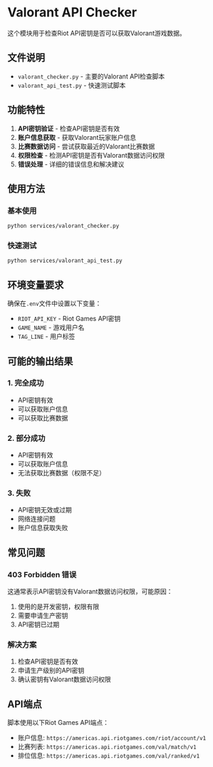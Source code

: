 # Valorant API Checker

这个模块用于检查Riot API密钥是否可以获取Valorant游戏数据。

## 文件说明

- `valorant_checker.py` - 主要的Valorant API检查脚本
- `valorant_api_test.py` - 快速测试脚本

## 功能特性

1. **API密钥验证** - 检查API密钥是否有效
2. **账户信息获取** - 获取Valorant玩家账户信息
3. **比赛数据访问** - 尝试获取最近的Valorant比赛数据
4. **权限检查** - 检测API密钥是否有Valorant数据访问权限
5. **错误处理** - 详细的错误信息和解决建议

## 使用方法

### 基本使用
```bash
python services/valorant_checker.py
```

### 快速测试
```bash
python services/valorant_api_test.py
```

## 环境变量要求

确保在`.env`文件中设置以下变量：
- `RIOT_API_KEY` - Riot Games API密钥
- `GAME_NAME` - 游戏用户名
- `TAG_LINE` - 用户标签

## 可能的输出结果

### 1. 完全成功
- API密钥有效
- 可以获取账户信息
- 可以获取比赛数据

### 2. 部分成功
- API密钥有效
- 可以获取账户信息
- 无法获取比赛数据（权限不足）

### 3. 失败
- API密钥无效或过期
- 网络连接问题
- 账户信息获取失败

## 常见问题

### 403 Forbidden 错误
这通常表示API密钥没有Valorant数据访问权限，可能原因：
1. 使用的是开发密钥，权限有限
2. 需要申请生产密钥
3. API密钥已过期

### 解决方案
1. 检查API密钥是否有效
2. 申请生产级别的API密钥
3. 确认密钥有Valorant数据访问权限

## API端点

脚本使用以下Riot Games API端点：
- 账户信息: `https://americas.api.riotgames.com/riot/account/v1`
- 比赛列表: `https://americas.api.riotgames.com/val/match/v1`
- 排位信息: `https://americas.api.riotgames.com/val/ranked/v1`
